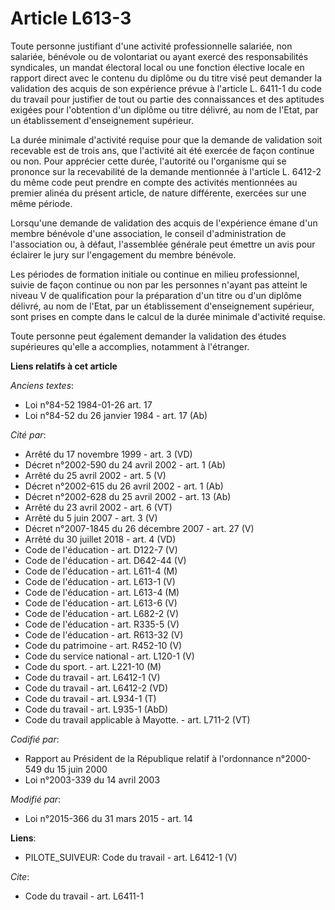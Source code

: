 # Article L613-3

Toute personne justifiant d'une activité professionnelle salariée, non salariée, bénévole ou de volontariat ou ayant exercé
des responsabilités syndicales, un mandat électoral local ou une fonction élective locale en rapport direct avec le contenu
du diplôme ou du titre visé peut demander la validation des acquis de son expérience prévue à l'article L. 6411-1 du code du
travail pour justifier de tout ou partie des connaissances et des aptitudes exigées pour l'obtention d'un diplôme ou titre
délivré, au nom de l'Etat, par un établissement d'enseignement supérieur. 

La durée minimale d'activité requise pour que la demande de validation soit recevable est de trois ans, que l'activité ait
été exercée de façon continue ou non. Pour apprécier cette durée, l'autorité ou l'organisme qui se prononce sur la
recevabilité de la demande mentionnée à l'article L. 6412-2 du même code peut prendre en compte des activités mentionnées au
premier alinéa du présent article, de nature différente, exercées sur une même période. 

Lorsqu'une demande de validation des acquis de l'expérience émane d'un membre bénévole d'une association, le conseil
d'administration de l'association ou, à défaut, l'assemblée générale peut émettre un avis pour éclairer le jury sur
l'engagement du membre bénévole. 

Les périodes de formation initiale ou continue en milieu professionnel, suivie de façon continue ou non par les personnes
n'ayant pas atteint le niveau V de qualification pour la préparation d'un titre ou d'un diplôme délivré, au nom de l'Etat,
par un établissement d'enseignement supérieur, sont prises en compte dans le calcul de la durée minimale d'activité requise. 

Toute personne peut également demander la validation des études supérieures qu'elle a accomplies, notamment à l'étranger.

**Liens relatifs à cet article**

_Anciens textes_:

  - Loi n°84-52 1984-01-26 art. 17
  - Loi n°84-52 du 26 janvier 1984 - art. 17 (Ab)

_Cité par_:

  - Arrêté du 17 novembre 1999 - art. 3 (VD)
  - Décret n°2002-590 du 24 avril 2002 - art. 1 (Ab)
  - Arrêté du 25 avril 2002 - art. 5 (V)
  - Décret n°2002-615 du 26 avril 2002 - art. 1 (Ab)
  - Décret n°2002-628 du 25 avril 2002 - art. 13 (Ab)
  - Arrêté du 23 avril 2002 - art. 6 (VT)
  - Arrêté du 5 juin 2007 - art. 3 (V)
  - Décret n°2007-1845 du 26 décembre 2007 - art. 27 (V)
  - Arrêté du 30 juillet 2018 - art. 4 (VD)
  - Code de l'éducation - art. D122-7 (V)
  - Code de l'éducation - art. D642-44 (V)
  - Code de l'éducation - art. L611-4 (M)
  - Code de l'éducation - art. L613-1 (V)
  - Code de l'éducation - art. L613-4 (M)
  - Code de l'éducation - art. L613-6 (V)
  - Code de l'éducation - art. L682-2 (V)
  - Code de l'éducation - art. R335-5 (V)
  - Code de l'éducation - art. R613-32 (V)
  - Code du patrimoine - art. R452-10 (V)
  - Code du service national - art. L120-1 (V)
  - Code du sport. - art. L221-10 (M)
  - Code du travail - art. L6412-1 (V)
  - Code du travail - art. L6412-2 (VD)
  - Code du travail - art. L934-1 (T)
  - Code du travail - art. L935-1 (AbD)
  - Code du travail applicable à Mayotte. - art. L711-2 (VT)

_Codifié par_:

  - Rapport au Président de la République relatif à l'ordonnance n°2000-549 du 15 juin 2000
  - Loi n°2003-339 du 14 avril 2003

_Modifié par_:

  - Loi n°2015-366 du 31 mars 2015 - art. 14

**Liens**:

  - PILOTE_SUIVEUR: Code du travail - art. L6412-1 (V)

_Cite_:

  - Code du travail - art. L6411-1
